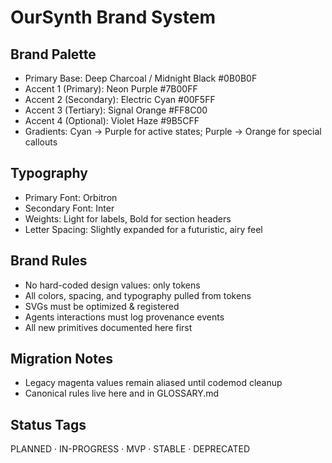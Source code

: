 # OurSynth Brand System

## Brand Palette
- Primary Base: Deep Charcoal / Midnight Black #0B0B0F
- Accent 1 (Primary): Neon Purple #7B00FF
- Accent 2 (Secondary): Electric Cyan #00F5FF
- Accent 3 (Tertiary): Signal Orange #FF8C00
- Accent 4 (Optional): Violet Haze #9B5CFF
- Gradients: Cyan → Purple for active states; Purple → Orange for special callouts

## Typography
- Primary Font: Orbitron
- Secondary Font: Inter
- Weights: Light for labels, Bold for section headers
- Letter Spacing: Slightly expanded for a futuristic, airy feel

## Brand Rules
- No hard-coded design values: only tokens
- All colors, spacing, and typography pulled from tokens
- SVGs must be optimized & registered
- Agents interactions must log provenance events
- All new primitives documented here first

## Migration Notes
- Legacy magenta values remain aliased until codemod cleanup
- Canonical rules live here and in GLOSSARY.md

## Status Tags
PLANNED · IN-PROGRESS · MVP · STABLE · DEPRECATED
